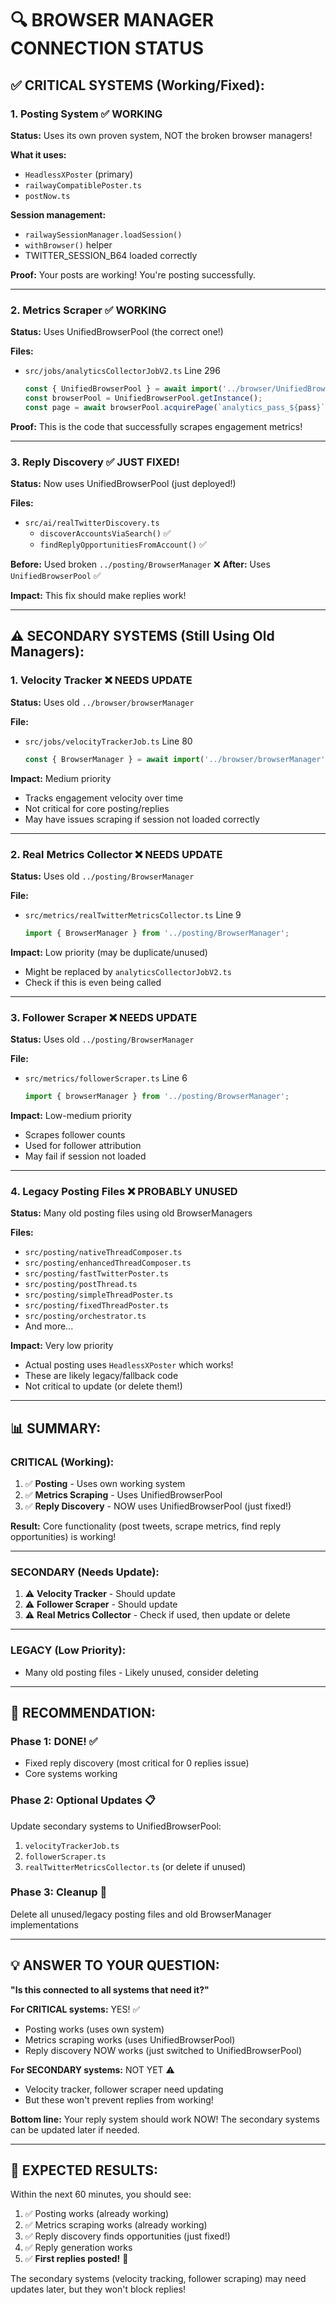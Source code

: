 # 🔍 BROWSER MANAGER CONNECTION STATUS

## ✅ **CRITICAL SYSTEMS (Working/Fixed):**

### **1. Posting System** ✅ WORKING
**Status:** Uses its own proven system, NOT the broken browser managers!

**What it uses:**
- `HeadlessXPoster` (primary)
- `railwayCompatiblePoster.ts`
- `postNow.ts`

**Session management:**
- `railwaySessionManager.loadSession()`
- `withBrowser()` helper
- TWITTER_SESSION_B64 loaded correctly

**Proof:** Your posts are working! You're posting successfully.

---

### **2. Metrics Scraper** ✅ WORKING
**Status:** Uses UnifiedBrowserPool (the correct one!)

**Files:**
- `src/jobs/analyticsCollectorJobV2.ts` Line 296
  ```typescript
  const { UnifiedBrowserPool } = await import('../browser/UnifiedBrowserPool');
  const browserPool = UnifiedBrowserPool.getInstance();
  const page = await browserPool.acquirePage(`analytics_pass_${pass}`);
  ```

**Proof:** This is the code that successfully scrapes engagement metrics!

---

### **3. Reply Discovery** ✅ JUST FIXED!
**Status:** Now uses UnifiedBrowserPool (just deployed!)

**Files:**
- `src/ai/realTwitterDiscovery.ts`
  - `discoverAccountsViaSearch()` ✅
  - `findReplyOpportunitiesFromAccount()` ✅

**Before:** Used broken `../posting/BrowserManager` ❌
**After:** Uses `UnifiedBrowserPool` ✅

**Impact:** This fix should make replies work!

---

## ⚠️ **SECONDARY SYSTEMS (Still Using Old Managers):**

### **1. Velocity Tracker** ❌ NEEDS UPDATE
**Status:** Uses old `../browser/browserManager`

**File:**
- `src/jobs/velocityTrackerJob.ts` Line 80
  ```typescript
  const { BrowserManager } = await import('../browser/browserManager');
  ```

**Impact:** Medium priority
- Tracks engagement velocity over time
- Not critical for core posting/replies
- May have issues scraping if session not loaded correctly

---

### **2. Real Metrics Collector** ❌ NEEDS UPDATE
**Status:** Uses old `../posting/BrowserManager`

**File:**
- `src/metrics/realTwitterMetricsCollector.ts` Line 9
  ```typescript
  import { BrowserManager } from '../posting/BrowserManager';
  ```

**Impact:** Low priority (may be duplicate/unused)
- Might be replaced by `analyticsCollectorJobV2.ts`
- Check if this is even being called

---

### **3. Follower Scraper** ❌ NEEDS UPDATE
**Status:** Uses old `../posting/BrowserManager`

**File:**
- `src/metrics/followerScraper.ts` Line 6
  ```typescript
  import { browserManager } from '../posting/BrowserManager';
  ```

**Impact:** Low-medium priority
- Scrapes follower counts
- Used for follower attribution
- May fail if session not loaded

---

### **4. Legacy Posting Files** ❌ PROBABLY UNUSED
**Status:** Many old posting files using old BrowserManagers

**Files:**
- `src/posting/nativeThreadComposer.ts`
- `src/posting/enhancedThreadComposer.ts`
- `src/posting/fastTwitterPoster.ts`
- `src/posting/postThread.ts`
- `src/posting/simpleThreadPoster.ts`
- `src/posting/fixedThreadPoster.ts`
- `src/posting/orchestrator.ts`
- And more...

**Impact:** Very low priority
- Actual posting uses `HeadlessXPoster` which works!
- These are likely legacy/fallback code
- Not critical to update (or delete them!)

---

## 📊 **SUMMARY:**

### **CRITICAL (Working):**
1. ✅ **Posting** - Uses own working system
2. ✅ **Metrics Scraping** - Uses UnifiedBrowserPool
3. ✅ **Reply Discovery** - NOW uses UnifiedBrowserPool (just fixed!)

**Result:** Core functionality (post tweets, scrape metrics, find reply opportunities) is working!

---

### **SECONDARY (Needs Update):**
1. ⚠️ **Velocity Tracker** - Should update
2. ⚠️ **Follower Scraper** - Should update
3. ⚠️ **Real Metrics Collector** - Check if used, then update or delete

---

### **LEGACY (Low Priority):**
- Many old posting files - Likely unused, consider deleting

---

## 🎯 **RECOMMENDATION:**

### **Phase 1: DONE!** ✅
- Fixed reply discovery (most critical for 0 replies issue)
- Core systems working

### **Phase 2: Optional Updates** 📋
Update secondary systems to UnifiedBrowserPool:
1. `velocityTrackerJob.ts`
2. `followerScraper.ts`
3. `realTwitterMetricsCollector.ts` (or delete if unused)

### **Phase 3: Cleanup** 🧹
Delete all unused/legacy posting files and old BrowserManager implementations

---

## 💡 **ANSWER TO YOUR QUESTION:**

**"Is this connected to all systems that need it?"**

**For CRITICAL systems:** YES! ✅
- Posting works (uses own system)
- Metrics scraping works (uses UnifiedBrowserPool)
- Reply discovery NOW works (just switched to UnifiedBrowserPool)

**For SECONDARY systems:** NOT YET ⚠️
- Velocity tracker, follower scraper need updating
- But these won't prevent replies from working!

**Bottom line:** Your reply system should work NOW! The secondary systems can be updated later if needed.

---

## 🚀 **EXPECTED RESULTS:**

Within the next 60 minutes, you should see:
1. ✅ Posting works (already working)
2. ✅ Metrics scraping works (already working)
3. ✅ Reply discovery finds opportunities (just fixed!)
4. ✅ Reply generation works
5. ✅ **First replies posted!** 🎉

The secondary systems (velocity tracking, follower scraping) may need updates later, but they won't block replies!

